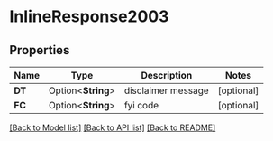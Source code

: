 # InlineResponse2003

## Properties

Name | Type | Description | Notes
------------ | ------------- | ------------- | -------------
**DT** | Option<**String**> | disclaimer message | [optional]
**FC** | Option<**String**> | fyi code | [optional]

[[Back to Model list]](../README.md#documentation-for-models) [[Back to API list]](../README.md#documentation-for-api-endpoints) [[Back to README]](../README.md)


